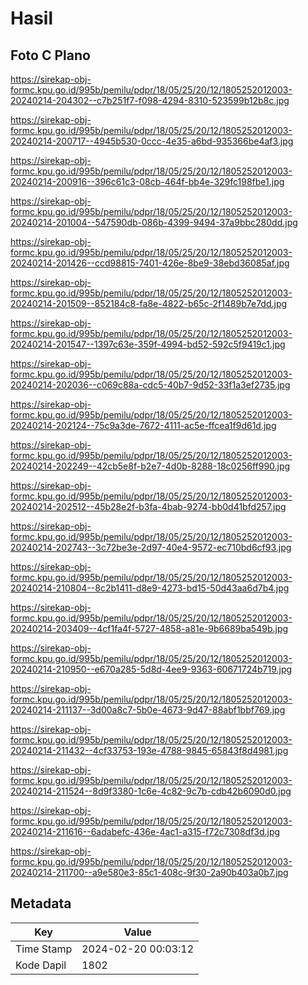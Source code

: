 # Hasil

## Foto C Plano

https://sirekap-obj-formc.kpu.go.id/995b/pemilu/pdpr/18/05/25/20/12/1805252012003-20240214-204302--c7b251f7-f098-4294-8310-523599b12b8c.jpg

https://sirekap-obj-formc.kpu.go.id/995b/pemilu/pdpr/18/05/25/20/12/1805252012003-20240214-200717--4945b530-0ccc-4e35-a6bd-935366be4af3.jpg

https://sirekap-obj-formc.kpu.go.id/995b/pemilu/pdpr/18/05/25/20/12/1805252012003-20240214-200916--396c61c3-08cb-464f-bb4e-329fc198fbe1.jpg

https://sirekap-obj-formc.kpu.go.id/995b/pemilu/pdpr/18/05/25/20/12/1805252012003-20240214-201004--547590db-086b-4399-9494-37a9bbc280dd.jpg

https://sirekap-obj-formc.kpu.go.id/995b/pemilu/pdpr/18/05/25/20/12/1805252012003-20240214-201426--ccd98815-7401-426e-8be9-38ebd36085af.jpg

https://sirekap-obj-formc.kpu.go.id/995b/pemilu/pdpr/18/05/25/20/12/1805252012003-20240214-201509--852184c8-fa8e-4822-b65c-2f1489b7e7dd.jpg

https://sirekap-obj-formc.kpu.go.id/995b/pemilu/pdpr/18/05/25/20/12/1805252012003-20240214-201547--1397c63e-359f-4994-bd52-592c5f9419c1.jpg

https://sirekap-obj-formc.kpu.go.id/995b/pemilu/pdpr/18/05/25/20/12/1805252012003-20240214-202036--c069c88a-cdc5-40b7-9d52-33f1a3ef2735.jpg

https://sirekap-obj-formc.kpu.go.id/995b/pemilu/pdpr/18/05/25/20/12/1805252012003-20240214-202124--75c9a3de-7672-4111-ac5e-ffcea1f9d61d.jpg

https://sirekap-obj-formc.kpu.go.id/995b/pemilu/pdpr/18/05/25/20/12/1805252012003-20240214-202249--42cb5e8f-b2e7-4d0b-8288-18c0256ff990.jpg

https://sirekap-obj-formc.kpu.go.id/995b/pemilu/pdpr/18/05/25/20/12/1805252012003-20240214-202512--45b28e2f-b3fa-4bab-9274-bb0d41bfd257.jpg

https://sirekap-obj-formc.kpu.go.id/995b/pemilu/pdpr/18/05/25/20/12/1805252012003-20240214-202743--3c72be3e-2d97-40e4-9572-ec710bd6cf93.jpg

https://sirekap-obj-formc.kpu.go.id/995b/pemilu/pdpr/18/05/25/20/12/1805252012003-20240214-210804--8c2b1411-d8e9-4273-bd15-50d43aa6d7b4.jpg

https://sirekap-obj-formc.kpu.go.id/995b/pemilu/pdpr/18/05/25/20/12/1805252012003-20240214-203409--4cf1fa4f-5727-4858-a81e-9b6689ba549b.jpg

https://sirekap-obj-formc.kpu.go.id/995b/pemilu/pdpr/18/05/25/20/12/1805252012003-20240214-210950--e670a285-5d8d-4ee9-9363-60671724b719.jpg

https://sirekap-obj-formc.kpu.go.id/995b/pemilu/pdpr/18/05/25/20/12/1805252012003-20240214-211137--3d00a8c7-5b0e-4673-9d47-88abf1bbf769.jpg

https://sirekap-obj-formc.kpu.go.id/995b/pemilu/pdpr/18/05/25/20/12/1805252012003-20240214-211432--4cf33753-193e-4788-9845-65843f8d4981.jpg

https://sirekap-obj-formc.kpu.go.id/995b/pemilu/pdpr/18/05/25/20/12/1805252012003-20240214-211524--8d9f3380-1c6e-4c82-9c7b-cdb42b6090d0.jpg

https://sirekap-obj-formc.kpu.go.id/995b/pemilu/pdpr/18/05/25/20/12/1805252012003-20240214-211616--6adabefc-436e-4ac1-a315-f72c7308df3d.jpg

https://sirekap-obj-formc.kpu.go.id/995b/pemilu/pdpr/18/05/25/20/12/1805252012003-20240214-211700--a9e580e3-85c1-408c-9f30-2a90b403a0b7.jpg


## Metadata

| Key        | Value               |
| ---------- | ------------------- |
| Time Stamp | 2024-02-20 00:03:12 |
| Kode Dapil | 1802                |



